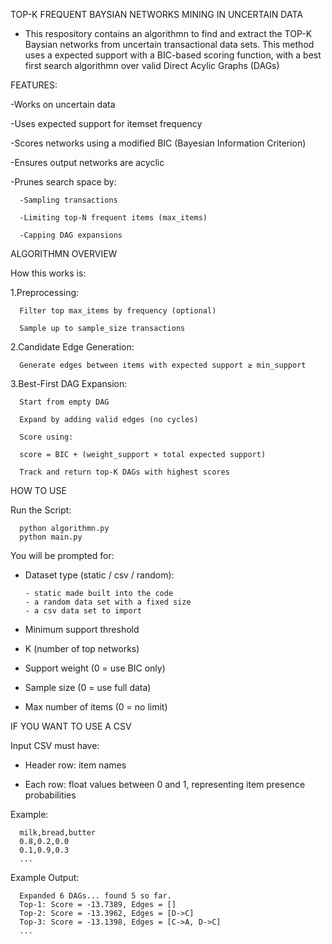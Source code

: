 TOP-K FREQUENT BAYSIAN NETWORKS MINING IN UNCERTAIN DATA

- This respository contains an algorithmn to find and extract the TOP-K Baysian networks from uncertain transactional data sets. This method uses a expected support with a BIC-based scoring function, with a best first search algorithmn over valid Direct Acylic Graphs (DAGs)

FEATURES:

-Works on uncertain data

-Uses expected support for itemset frequency

-Scores networks using a modified BIC (Bayesian Information Criterion)

-Ensures output networks are acyclic

-Prunes search space by:

      -Sampling transactions
  
      -Limiting top-N frequent items (max_items)
  
      -Capping DAG expansions

ALGORITHMN OVERVIEW

How this works is:

1.Preprocessing:

      Filter top max_items by frequency (optional)

      Sample up to sample_size transactions

2.Candidate Edge Generation:

      Generate edges between items with expected support ≥ min_support

3.Best-First DAG Expansion:

      Start from empty DAG

      Expand by adding valid edges (no cycles)

      Score using:

      score = BIC + (weight_support × total expected support)

      Track and return top-K DAGs with highest scores

HOW TO USE

Run the Script:

      python algorithmn.py
      python main.py
      
You will be prompted for:

- Dataset type (static / csv / random):

      - static made built into the code
      - a random data set with a fixed size
      - a csv data set to import

- Minimum support threshold

- K (number of top networks)

- Support weight (0 = use BIC only)

- Sample size (0 = use full data)

- Max number of items (0 = no limit)

IF YOU WANT TO USE A CSV

Input CSV must have:

- Header row: item names

- Each row: float values between 0 and 1, representing item presence probabilities

Example:

      milk,bread,butter
      0.8,0.2,0.0
      0.1,0.9,0.3
      ...

Example Output:

      Expanded 6 DAGs... found 5 so far.
      Top-1: Score = -13.7389, Edges = []
      Top-2: Score = -13.3962, Edges = [D->C]
      Top-3: Score = -13.1398, Edges = [C->A, D->C]
      ...
